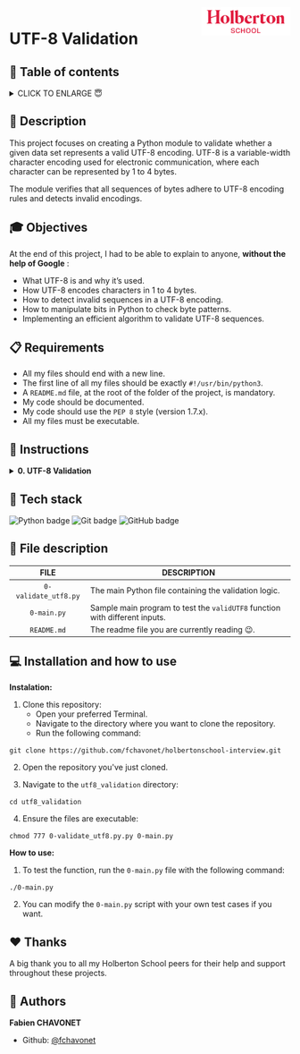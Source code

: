 <img  height="50px" align="right" src="https://raw.githubusercontent.com/fchavonet/fchavonet/main/resources/images/logo-holberton_school.png" alt="Holberton School logo">

# UTF-8 Validation

## 🔖 Table of contents

<details>
        <summary>
            CLICK TO ENLARGE 😇
        </summary>
        📄 <a href="#description">Description</a>
        <br>
        🎓 <a href="#objectives">Objectives</a>
        <br>
        📋 <a href="#requirements">Requirements</a>
        <br>
        📝 <a href="#instructions">Instructions</a>
        <br>
        🔨 <a href="#tech-stack">Tech stack</a>
        <br>
        📂 <a href="#files-description">Files description</a>
        <br>
        💻 <a href="#installation_and_how_to_use">Installation and how to use</a>
        <br>
        ♥️ <a href="#thanks">Thanks</a>
        <br>
        👷 <a href="#authors">Authors</a>
</details>

## 📄 <span id="description">Description</span>

This project focuses on creating a Python module to validate whether a given data set represents a valid UTF-8 encoding. UTF-8 is a variable-width character encoding used for electronic communication, where each character can be represented by 1 to 4 bytes.

The module verifies that all sequences of bytes adhere to UTF-8 encoding rules and detects invalid encodings.

## 🎓 <span id="objectives">Objectives</span>

At the end of this project, I had to be able to explain to anyone, **without the help of Google** :

- What UTF-8 is and why it’s used.
- How UTF-8 encodes characters in 1 to 4 bytes.
- How to detect invalid sequences in a UTF-8 encoding.
- How to manipulate bits in Python to check byte patterns.
- Implementing an efficient algorithm to validate UTF-8 sequences.

## 📋 <span id="requirements">Requirements</span>

- All my files should end with a new line.
- The first line of all my files should be exactly `#!/usr/bin/python3`.
- A `README.md` file, at the root of the folder of the project, is mandatory.
- My code should be documented.
- My code should use the `PEP 8` style (version 1.7.x).
- All my files must be executable.

## 📝 <span id="instructions">Instructions</span>

<details>
    <summary>
        <b>0. UTF-8 Validation</b>
    </summary>
    <br>

Write a method that determines if a given data set represents a valid UTF-8 encoding.

- Prototype: `def validUTF8(data)`.
- Return: `True` if data is a valid UTF-8 encoding, else return `False`.
- A character in UTF-8 can be 1 to 4 bytes long.
- The data set can contain multiple characters.
- The data will be represented by a list of integers.
- Each integer represents 1 byte of data, therefore you only need to handle the 8 least significant bits of each integer.

```
carrie@ubuntu:~/utf8_validation$ cat 0-main.py
#!/usr/bin/python3
"""
Main file for testing
"""

validUTF8 = __import__('0-validate_utf8').validUTF8

data = [65]
print(validUTF8(data))

data = [80, 121, 116, 104, 111, 110, 32, 105, 115, 32, 99, 111, 111, 108, 33]
print(validUTF8(data))

data = [229, 65, 127, 256]
print(validUTF8(data))

carrie@ubuntu:~/utf8_validation$
```

```
carrie@ubuntu:~/utf8_validation$ ./0-main.py
True
True
False
carrie@ubuntu:~/utf8_validation$
```

#
**Repo:**
- GitHub repository: `holbertonschool-interview`.
- Directory: `utf8_validation`.
- File: `0-validate_utf8.py`.
<hr>
</details>

## 🔨 <span id="tech-stack">Tech stack</span>

<p align="left">
    <img src="https://img.shields.io/badge/PYTHON-3776ab?logo=python&logoColor=white&style=for-the-badge" alt="Python badge">
    <img src="https://img.shields.io/badge/GIT-f05032?logo=git&logoColor=white&style=for-the-badge" alt="Git badge">
    <img src="https://img.shields.io/badge/GITHUB-181717?logo=github&logoColor=white&style=for-the-badge" alt="GitHub badge">
</p>

## 📂 <span id="files-description">File description</span>

| **FILE**             | **DESCRIPTION**                                                             |
| :------------------: | --------------------------------------------------------------------------- |
| `0-validate_utf8.py` | The main Python file containing the validation logic.                       | 
| `0-main.py`          | Sample main program to test the `validUTF8` function with different inputs. |
| `README.md`          | The readme file you are currently reading 😉.                               |

## 💻 <span id="installation_and_how_to_use">Installation and how to use</span>

**Instalation:**

1. Clone this repository:
    - Open your preferred Terminal.
    - Navigate to the directory where you want to clone the repository.
    - Run the following command:

```
git clone https://github.com/fchavonet/holbertonschool-interview.git
```

2. Open the repository you've just cloned.

3. Navigate to the `utf8_validation` directory:

```
cd utf8_validation
```

4. Ensure the files are executable:

```
chmod 777 0-validate_utf8.py.py 0-main.py
```

**How to use:**

1. To test the function, run the `0-main.py` file with the following command:

```
./0-main.py
```

2. You can modify the `0-main.py` script with your own test cases if you want.

## ♥️ <span id="thanks">Thanks</span>

A big thank you to all my Holberton School peers for their help and support throughout these projects.

## 👷 <span id="authors">Authors</span>

**Fabien CHAVONET**
- Github: [@fchavonet](https://github.com/fchavonet)

